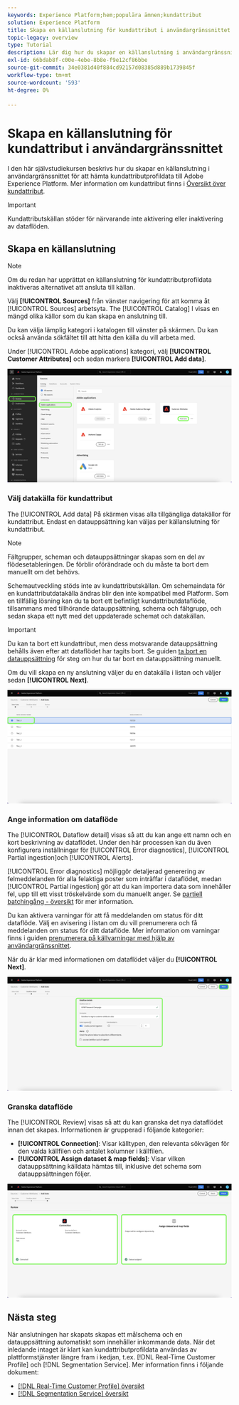 ```yaml
---
keywords: Experience Platform;hem;populära ämnen;kundattribut
solution: Experience Platform
title: Skapa en källanslutning för kundattribut i användargränssnittet
topic-legacy: overview
type: Tutorial
description: Lär dig hur du skapar en källanslutning i användargränssnittet för att överföra kundattributprofildata till Adobe Experience Platform.
exl-id: 66bdab8f-c00e-4ebe-8b8e-f9e12cf86bbe
source-git-commit: 34e0381d40f884cd92157d08385d889b1739845f
workflow-type: tm+mt
source-wordcount: '593'
ht-degree: 0%

---
```


# Skapa en källanslutning för kundattribut i användargränssnittet

I den här självstudiekursen beskrivs hur du skapar en källanslutning i användargränssnittet för att hämta kundattributprofildata till Adobe Experience Platform. Mer information om kundattribut finns i [Översikt över kundattribut](https://experienceleague.adobe.com/docs/core-services/interface/customer-attributes/attributes.html).

>[!IMPORTANT]
>
>Kundattributskällan stöder för närvarande inte aktivering eller inaktivering av dataflöden.

## Skapa en källanslutning

>[!NOTE]
>
>Om du redan har upprättat en källanslutning för kundattributprofildata inaktiveras alternativet att ansluta till källan.

Välj **[!UICONTROL Sources]** från vänster navigering för att komma åt [!UICONTROL Sources] arbetsyta. The [!UICONTROL Catalog] I visas en mängd olika källor som du kan skapa en anslutning till.

Du kan välja lämplig kategori i katalogen till vänster på skärmen. Du kan också använda sökfältet till att hitta den källa du vill arbeta med.

Under [!UICONTROL Adobe applications] kategori, välj **[!UICONTROL Customer Attributes]** och sedan markera **[!UICONTROL Add data]**.

![katalog](../../../../images/tutorials/create/customer-attributes/catalog.png)

### Välj datakälla för kundattribut

The [!UICONTROL Add data] På skärmen visas alla tillgängliga datakällor för kundattribut. Endast en datauppsättning kan väljas per källanslutning för kundattribut.

>[!NOTE]
>
>Fältgrupper, scheman och datauppsättningar skapas som en del av flödesetableringen. De förblir oförändrade och du måste ta bort dem manuellt om det behövs.

Schemautveckling stöds inte av kundattributskällan. Om schemaindata för en kundattributdatakälla ändras blir den inte kompatibel med Platform. Som en tillfällig lösning kan du ta bort ett befintligt kundattributdataflöde, tillsammans med tillhörande datauppsättning, schema och fältgrupp, och sedan skapa ett nytt med det uppdaterade schemat och datakällan.

>[!IMPORTANT]
>
>Du kan ta bort ett kundattribut, men dess motsvarande datauppsättning behålls även efter att dataflödet har tagits bort. Se guiden [ta bort en datauppsättning](../../../../../catalog/datasets/user-guide.md) för steg om hur du tar bort en datauppsättning manuellt.

Om du vill skapa en ny anslutning väljer du en datakälla i listan och väljer sedan **[!UICONTROL Next]**.

![tilläggsdata](../../../../images/tutorials/create/customer-attributes/add-data.png)

### Ange information om dataflöde

The [!UICONTROL Dataflow detail] visas så att du kan ange ett namn och en kort beskrivning av dataflödet. Under den här processen kan du även konfigurera inställningar för [!UICONTROL Error diagnostics], [!UICONTROL Partial ingestion]och [!UICONTROL Alerts].

[!UICONTROL Error diagnostics] möjliggör detaljerad generering av felmeddelanden för alla felaktiga poster som inträffar i dataflödet, medan [!UICONTROL Partial ingestion] gör att du kan importera data som innehåller fel, upp till ett visst tröskelvärde som du manuellt anger. Se [partiell batchingång - översikt](../../../../../ingestion/batch-ingestion/partial.md) för mer information.

Du kan aktivera varningar för att få meddelanden om status för ditt dataflöde. Välj en avisering i listan om du vill prenumerera och få meddelanden om status för ditt dataflöde. Mer information om varningar finns i guiden [prenumerera på källvarningar med hjälp av användargränssnittet](../../alerts.md).

När du är klar med informationen om dataflödet väljer du **[!UICONTROL Next]**.

![dataflöde-detail](../../../../images/tutorials/create/customer-attributes/dataflow-detail.png)

### Granska dataflöde

The [!UICONTROL Review] visas så att du kan granska det nya dataflödet innan det skapas. Informationen är grupperad i följande kategorier:

* **[!UICONTROL Connection]**: Visar källtypen, den relevanta sökvägen för den valda källfilen och antalet kolumner i källfilen.
* **[!UICONTROL Assign dataset & map fields]**: Visar vilken datauppsättning källdata hämtas till, inklusive det schema som datauppsättningen följer.

![recension](../../../../images/tutorials/create/customer-attributes/review.png)

## Nästa steg

När anslutningen har skapats skapas ett målschema och en datauppsättning automatiskt som innehåller inkommande data. När det inledande intaget är klart kan kundattributprofildata användas av plattformstjänster längre fram i kedjan, t.ex. [!DNL Real-Time Customer Profile] och [!DNL Segmentation Service]. Mer information finns i följande dokument:

* [[!DNL Real-Time Customer Profile] översikt](../../../../../profile/home.md)
* [[!DNL Segmentation Service] översikt](../../../../../segmentation/home.md)

